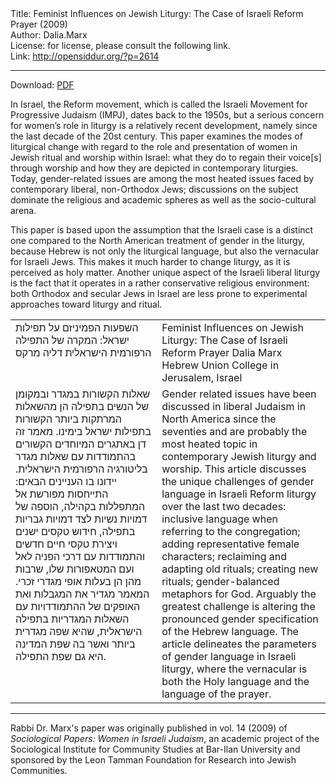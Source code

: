 <html>
<head></head>
<body>
Title: Feminist Influences on Jewish Liturgy:  The Case of Israeli Reform Prayer (2009)<br />
Author: Dalia.Marx<br />
License: for license, please consult the following link.<br />
Link: <a href="http://opensiddur.org/?p=2614">http://opensiddur.org/?p=2614</a>
<p />
<hr />

Download: <a href="https://opensiddur.org/wp-content/uploads/2011/02/Dalia-Marx-Feminist-Influences-on-Jewish-Liturgy-The-Case-of-Israeli-Reform-Prayer-2009.pdf">PDF</a>

In Israel, the Reform movement, which is called the Israeli Movement for Progressive Judaism (IMPJ), dates back to the 1950s, but a serious concern for women’s role in liturgy is a relatively recent development, namely since the last decade of the 20st century. This paper examines the modes of liturgical change with regard to the role and presentation of women in Jewish ritual and worship within Israel: what they do to regain their voice[s] through worship and how they are depicted in contemporary liturgies. Today, gender-related issues are among the most heated issues faced by contemporary liberal, non-Orthodox Jews; discussions on the subject dominate the religious and academic spheres as well as the socio-cultural arena.

This paper is based upon the assumption that the Israeli case is a distinct one compared to the North American treatment of gender in the liturgy, because Hebrew is not only the liturgical language, but also the vernacular for Israeli Jews. This makes it much harder to change liturgy, as it is perceived as holy matter. Another unique aspect of the Israeli liberal liturgy is the fact that it operates in a rather conservative religious environment: both Orthodox and secular Jews in Israel are less prone to experimental approaches toward liturgy and ritual.

<table style="margin-left: auto;margin-right: auto;">
<tbody>
<tr>
<td style="vertical-align:top;" width="46%">
<div class="liturgy"><span lang="he" >
השפעות הפמיניזם על תפילות ישראל: 
המקרה של התפילה הרפורמית הישראלית
דליה מרקס
</span></div></td>
 
<td style="vertical-align:top;" width="53%"><div class="english">
Feminist Influences on Jewish Liturgy: 
The Case of Israeli Reform Prayer 
Dalia Marx 
Hebrew Union College in Jerusalem, Israel
</tr>
<tr>
<td style="vertical-align:top;" width="46%">
<div class="liturgy"><span lang="he" >
שאלות הקשורות במגדר ובמקומן של הנשים בתפילה הן מהשאלות המרתקות ביותר הקשורות בתפילות ישראל בימינו. מאמר זה דן באתגרים המיוחדים הקשורים בהתמודדות עם שאלות מגדר בליטורגיה הרפורמית הישראלית. יידונו בו העניינים הבאים: התייחסות מפורשת אל המתפללות בקהילה, הוספה של דמויות נשיות לצד דמויות גבריות בתפילה, חידוש טקסים ישנים ויצירת טקסי חיים חדשים והתמודדות עם דרכי הפניה לאל ועם המטאפורות שלו, שרבות מהן הן בעלות אופי מגדרי זכרי. 
המאמר מגדיר את המגבלות ואת האופקים של ההתמודדויות עם השאלות המגדריות בתפילה הישראלית, שהיא שפה מגדרית ביותר ואשר בה שפת המדינה היא גם שפת התפילה.
</span></div></td>
 
<td style="vertical-align:top;" width="53%"><div class="english">
Gender related issues have been discussed in liberal Judaism in North America since the seventies and are probably the most heated topic in contemporary Jewish liturgy and worship. This article discusses the unique challenges of gender language in Israeli Reform liturgy over the last two decades: inclusive language when referring to the congregation; adding representative female characters; reclaiming and adapting old rituals; creating new rituals; gender-balanced metaphors for God. Arguably the greatest challenge is altering the pronounced gender specification of the Hebrew language. The article delineates the parameters of gender language in Israeli liturgy, where the vernacular is both the Holy language and the language of the prayer. 
</tr>
</tbody>
</tbody></table>

<hr />

Rabbi Dr. Marx's paper was originally published in vol. 14 (2009) of <em>Sociological Papers: Women in Israeli Judaism</em>, an academic project of the Sociological Institute for Community Studies at Bar-Ilan University and sponsored by the Leon Tamman Foundation for Research into Jewish Communities.
</body>
</html>